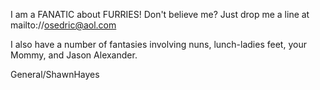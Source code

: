 I am a FANATIC about FURRIES! Don't believe me? Just drop me a line at mailto://osedric@aol.com


I also have a number of fantasies involving nuns, lunch-ladies feet, your Mommy, and Jason Alexander.


General/ShawnHayes